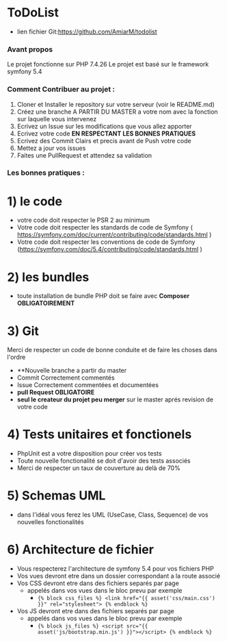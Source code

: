 ToDoList
========
- lien fichier Git:https://github.com/AmiarM/todolist

### Avant propos
Le projet fonctionne sur PHP 7.4.26
Le projet est basé sur le framework symfony 5.4 

### Comment Contribuer au projet :
1) Cloner et Installer le repository sur votre serveur (voir le README.md)
2) Créez une branche A PARTIR DU MASTER a votre nom avec la fonction sur laquelle vous intervenez
3) Ecrivez un Issue sur les modifications que vous allez apporter
4) Ecrivez votre code **EN RESPECTANT LES BONNES PRATIQUES**
5) Ecrivez des Commit Clairs et precis avant de Push votre code
6) Mettez a jour vos issues
7) Faites une PullRequest et attendez sa validation

### Les bonnes pratiques :
# 1) le code
- votre code doit respecter le PSR 2 au minimum
- Votre code doit respecter les standards de code de Symfony ( https://symfony.com/doc/current/contributing/code/standards.html )
- Votre code doit respecter les conventions de code de Symfony (https://symfony.com/doc/5.4/contributing/code/standards.html )

# 2) les bundles
- toute installation de bundle PHP doit se faire avec **Composer OBLIGATOIREMENT**

# 3) Git
Merci de respecter un code de bonne conduite et de faire les choses dans l'ordre
- **Nouvelle branche a partir du master
- Commit Correctement commentés
- Issue Correctement commentées et documentées
- **pull Request OBLIGATOIRE**
- **seul le createur du projet  peu merger** sur le master aprés revision de votre code

# 4) Tests unitaires et fonctionels
- PhpUnit est a votre disposition pour créer vos tests
- Toute nouvelle fonctionalité se doit d'avoir des tests associés
- Merci de respecter un taux de couverture au delà de 70%

# 5) Schemas UML
- dans l'idéal vous ferez les UML (UseCase, Class, Sequence) de vos nouvelles fonctionalités

# 6) Architecture de fichier
- Vous respecterez l'architecture de symfony 5.4 pour vos fichiers PHP 
- Vos vues devront etre dans un dossier correspondant a la route associé
- Vos CSS devront etre dans des fichiers separés par page 
	- appelés dans vos vues dans le bloc  prevu par exemple
		- `{% block css_files %} <link href="{{ asset('css/main.css') }}" rel="stylesheet"> {% endblock %}`
- Vos JS devront etre dans des fichiers separés par page 
	- appelés dans vos vues dans le bloc prevu par exemple 
		- `{% block js_files %} <script src="{{ asset('js/bootstrap.min.js') }}"></script> {% endblock %}`
